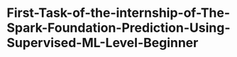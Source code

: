 # First-Task-of-the-internship-of-The-Spark-Foundation-Prediction-Using-Supervised-ML-Level-Beginner
